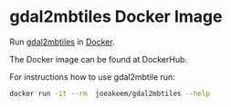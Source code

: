# gdal2mbtiles Docker Image

Run [gdal2mbtiles](https://github.com/ecometrica/gdal2mbtiles) in [Docker](https://www.docker.com/).

The Docker image can be found at DockerHub.

For instructions how to use gdal2mbtile run:

```bash
docker run -it --rm  joeakeem/gdal2mbtiles --help
```